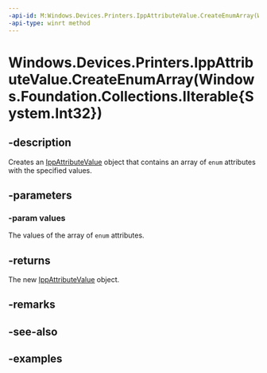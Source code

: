 ```yaml
---
-api-id: M:Windows.Devices.Printers.IppAttributeValue.CreateEnumArray(Windows.Foundation.Collections.IIterable{System.Int32})
-api-type: winrt method
---
```


# Windows.Devices.Printers.IppAttributeValue.CreateEnumArray(Windows.Foundation.Collections.IIterable{System.Int32})

<!--
public static Windows.Devices.Printers.IppAttributeValue CreateEnumArray (System.Collections.Generic.IEnumerable<int> values);
-->


## -description

Creates an [IppAttributeValue](ippattributevalue.md) object that contains an array of `enum` attributes with the specified values.

## -parameters

### -param values

The values of the array of `enum` attributes.

## -returns

The new [IppAttributeValue](ippattributevalue.md) object.

## -remarks

## -see-also

## -examples


